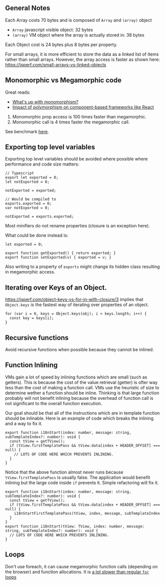 
## General Notes

Each Array costs 70 bytes and is composed of `Array` and `(array)` object
  * `Array` javascript visible object: 32 bytes
  * `(array)` VM object where the array is actually stored in: 38 bytes

Each Object cost is 24 bytes plus 8 bytes per property.

For small arrays, it is more efficient to store the data as a linked list
of items rather than small arrays. However, the array access is faster as
shown here: https://jsperf.com/small-arrays-vs-linked-objects

## Monomorphic vs Megamorphic code

Great reads:
- [What's up with monomorphism?](http://mrale.ph/blog/2015/01/11/whats-up-with-monomorphism.html)
- [Impact of polymorphism on component-based frameworks like React](http://benediktmeurer.de/2018/03/23/impact-of-polymorphism-on-component-based-frameworks-like-react/)

1) Monomorphic prop access is 100 times faster than megamorphic.
2) Monomorphic call is 4 times faster the megamorphic call.

 See benchmark [here](https://jsperf.com/mono-vs-megamorphic-property-access).

## Exporting top level variables

Exporting top level variables should be avoided where possible where performance
and code size matters:


```
// Typescript
export let exported = 0;
let notExported = 0;

notExported = exported;

// Would be compiled to
exports.exported = 0;
var notExported = 0;

notExported = exports.exported;
```

Most minifiers do not rename properties (closure is an exception here).

What could be done instead is:

```
let exported = 0;

export function getExported() { return exported; }
export function setExported(v) { exported = v; }
```

Also writing to a property of `exports` might change its hidden class resulting in megamorphic access.

## Iterating over Keys of an Object.

https://jsperf.com/object-keys-vs-for-in-with-closure/3 implies that `Object.keys` is the fastest way of iterating
over properties of an object.

```
for (var i = 0, keys = Object.keys(obj); i < keys.length; i++) {
  const key = keys[i];
}
```

## Recursive functions
Avoid recursive functions when possible because they cannot be inlined.

## Function Inlining

VMs gain a lot of speed by inlining functions which are small (such as getters).
This is because the cost of the value retrieval (getter) is ofter way less than the cost of making a function call.
VMs use the heuristic of size to determine wether a function should be inline. 
Thinking is that large function probably will not benefit inlining because the overhead of function call is not significant to the overall function execution.

Our goal should be that all of the instructions which are in template function should be inlinable. 
Here is an example of code which breaks the inlining and a way to fix it.

```
export function i18nStart(index: number, message: string, subTemplateIndex?: number): void {
  const tView = getTView();
  if (tView.firstTemplatePass && tView.data[index + HEADER_OFFSET] === null) {
    // LOTS OF CODE HERE WHICH PREVENTS INLINING.
  }
}
```

Notice that the above function almost never runs because `tView.firstTemplatePass` is usually false.
The application would benefit inlining but the large code inside `if` prevents it.
Simple refactoring will fix it.

```
export function i18nStart(index: number, message: string, subTemplateIndex?: number): void {
  const tView = getTView();
  if (tView.firstTemplatePass && tView.data[index + HEADER_OFFSET] === null) {
    i18nStartFirstTemplatePass(tView, index, message, subTemplateIndex
  }
}
export function i18nStart(tView: TView, index: number, message: string, subTemplateIndex?: number): void {
  // LOTS OF CODE HERE WHICH PREVENTS INLINING.
}
```



## Loops
Don't use foreach, it can cause megamorphic function calls (depending on the browser) and function allocations.
It is [a lot slower than regular `for` loops](https://jsperf.com/for-vs-foreach-misko)
